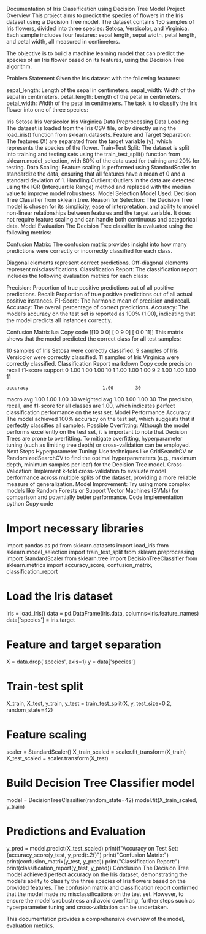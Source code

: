 Documentation of Iris Classification using Decision Tree Model
Project Overview
This project aims to predict the species of flowers in the Iris dataset using a Decision Tree model. The dataset contains 150 samples of Iris flowers, divided into three species: Setosa, Versicolor, and Virginica. Each sample includes four features: sepal length, sepal width, petal length, and petal width, all measured in centimeters.

The objective is to build a machine learning model that can predict the species of an Iris flower based on its features, using the Decision Tree algorithm.

Problem Statement
Given the Iris dataset with the following features:

sepal_length: Length of the sepal in centimeters.
sepal_width: Width of the sepal in centimeters.
petal_length: Length of the petal in centimeters.
petal_width: Width of the petal in centimeters.
The task is to classify the Iris flower into one of three species:

Iris Setosa
Iris Versicolor
Iris Virginica
Data Preprocessing
Data Loading: The dataset is loaded from the Iris CSV file, or by directly using the load_iris() function from sklearn.datasets.
Feature and Target Separation: The features (X) are separated from the target variable (y), which represents the species of the flower.
Train-Test Split: The dataset is split into training and testing sets using the train_test_split() function from sklearn.model_selection, with 80% of the data used for training and 20% for testing.
Data Scaling: Feature scaling is performed using StandardScaler to standardize the data, ensuring that all features have a mean of 0 and a standard deviation of 1.
Handling Outliers: Outliers in the data are detected using the IQR (Interquartile Range) method and replaced with the median value to improve model robustness.
Model Selection
Model Used: Decision Tree Classifier from sklearn.tree.
Reason for Selection: The Decision Tree model is chosen for its simplicity, ease of interpretation, and ability to model non-linear relationships between features and the target variable. It does not require feature scaling and can handle both continuous and categorical data.
Model Evaluation
The Decision Tree classifier is evaluated using the following metrics:

Confusion Matrix: The confusion matrix provides insight into how many predictions were correctly or incorrectly classified for each class.

Diagonal elements represent correct predictions.
Off-diagonal elements represent misclassifications.
Classification Report: The classification report includes the following evaluation metrics for each class:

Precision: Proportion of true positive predictions out of all positive predictions.
Recall: Proportion of true positive predictions out of all actual positive instances.
F1-Score: The harmonic mean of precision and recall.
Accuracy: The overall percentage of correct predictions.
Accuracy: The model’s accuracy on the test set is reported as 100% (1.00), indicating that the model predicts all instances correctly.

Confusion Matrix
lua
Copy code
[[10  0  0]
 [ 0  9  0]
 [ 0  0 11]]
This matrix shows that the model predicted the correct class for all test samples:

10 samples of Iris Setosa were correctly classified.
9 samples of Iris Versicolor were correctly classified.
11 samples of Iris Virginica were correctly classified.
Classification Report
markdown
Copy code
              precision    recall  f1-score   support
           0       1.00      1.00      1.00        10
           1       1.00      1.00      1.00         9
           2       1.00      1.00      1.00        11

    accuracy                           1.00        30
   macro avg       1.00      1.00      1.00        30
weighted avg       1.00      1.00      1.00        30
The precision, recall, and f1-score for all classes are 1.00, which indicates perfect classification performance on the test set.
Model Performance
Accuracy: The model achieved 100% accuracy on the test set, which suggests that it perfectly classifies all samples.
Possible Overfitting: Although the model performs excellently on the test set, it is important to note that Decision Trees are prone to overfitting. To mitigate overfitting, hyperparameter tuning (such as limiting tree depth) or cross-validation can be employed.
Next Steps
Hyperparameter Tuning: Use techniques like GridSearchCV or RandomizedSearchCV to find the optimal hyperparameters (e.g., maximum depth, minimum samples per leaf) for the Decision Tree model.
Cross-Validation: Implement k-fold cross-validation to evaluate model performance across multiple splits of the dataset, providing a more reliable measure of generalization.
Model Improvement: Try using more complex models like Random Forests or Support Vector Machines (SVMs) for comparison and potentially better performance.
Code Implementation
python
Copy code
# Import necessary libraries
import pandas as pd
from sklearn.datasets import load_iris
from sklearn.model_selection import train_test_split
from sklearn.preprocessing import StandardScaler
from sklearn.tree import DecisionTreeClassifier
from sklearn.metrics import accuracy_score, confusion_matrix, classification_report

# Load the Iris dataset
iris = load_iris()
data = pd.DataFrame(iris.data, columns=iris.feature_names)
data['species'] = iris.target

# Feature and target separation
X = data.drop('species', axis=1)
y = data['species']

# Train-test split
X_train, X_test, y_train, y_test = train_test_split(X, y, test_size=0.2, random_state=42)

# Feature scaling
scaler = StandardScaler()
X_train_scaled = scaler.fit_transform(X_train)
X_test_scaled = scaler.transform(X_test)

# Build Decision Tree Classifier model
model = DecisionTreeClassifier(random_state=42)
model.fit(X_train_scaled, y_train)

# Predictions and Evaluation
y_pred = model.predict(X_test_scaled)
print(f"Accuracy on Test Set: {accuracy_score(y_test, y_pred):.2f}")
print("Confusion Matrix:")
print(confusion_matrix(y_test, y_pred))
print("Classification Report:")
print(classification_report(y_test, y_pred))
Conclusion
The Decision Tree model achieved perfect accuracy on the Iris dataset, demonstrating the model’s ability to classify the three species of Iris flowers based on the provided features. The confusion matrix and classification report confirmed that the model made no misclassifications on the test set. However, to ensure the model's robustness and avoid overfitting, further steps such as hyperparameter tuning and cross-validation can be undertaken.

This documentation provides a comprehensive overview of the model, evaluation metrics.
